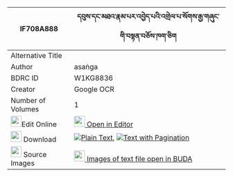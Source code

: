 |IF708A888|དབུས་དང་མཐའ་རྣམ་པར་འབྱེད་པའི་འགྲེལ་པ་སོགས་རྒྱ་གཞུང་གི་བསྟན་བཅོས་ཁག་ཅིག 
| --- | --- 
|Alternative Title |
|Author| asaṅga
|BDRC ID | W1KG8836
|Creator | Google OCR
|Number of Volumes| 1
|<img width="25" src="https://img.icons8.com/color/25/000000/edit-property.png">Edit Online| [<img width="25" src="https://avatars.githubusercontent.com/u/45091458?s=200&v=4"> Open in Editor](http://editor.openpecha.org/IF708A888)
|<img width="25" src="https://img.icons8.com/fluent/48/000000/download-2.png"/>  Download | [![](https://img.icons8.com/color/20/000000/txt.png)Plain Text](https://github.com/Openpecha/IF708A888/releases/download/v1/u_dang_ta_nampa_ra_jepa_i_drel_plain_IF708A888.zip), [![](https://img.icons8.com/color/20/000000/txt.png)Text with Pagination](https://github.com/Openpecha/IF708A888/releases/download/v1/u_dang_ta_nampa_ra_jepa_i_drel_pages_IF708A888.zip)
|<img width="25" src="https://img.icons8.com/plasticine/100/000000/pictures-folder.png"/>  Source Images | [<img width="25" src="https://library.bdrc.io/icons/BUDA-small.svg"> Images of text file open in BUDA](https://library.bdrc.io/show/bdr:W1KG8836)